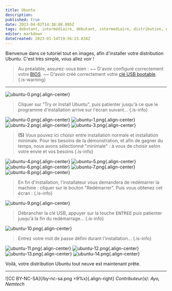 ```yaml
---
title: Ubuntu
description: 
published: true
date: 2023-04-02T14:30:08.095Z
tags: debutant, intermédiaire, débutant, intermediaire, distribution, ubuntu
editor: markdown
dateCreated: 2023-01-14T19:56:23.834Z
---
```


Bienvenue dans ce tutoriel tout en images, afin d'installer votre distribution Ubuntu. C'est très simple, vous allez voir !

> Au préalable, assurez-vous bien : 
> ~~ D'avoir configuré correctement votre [BIOS](./bios-boot.md#).
> ~~ D'avoir créé correctement votre [clé USB bootable](./usb-bootable.md#).
{.is-warning}

---
![ubuntu-0.png](./images/ubuntu-0.png){.align-center}

> Cliquer sur "Try or Install Ubuntu", puis patienter jusqu'à ce que le programme d'installation arrive sur l'écran suivant...
{.is-info}

![ubuntu-0.png](./images/ubuntu-0-1.png){.align-center}
![ubuntu-1.png](./images/ubuntu-1.png){.align-center}
![ubuntu-2.png](./images/ubuntu-2.png){.align-center}
![ubuntu-3.png](./images/ubuntu-3.png){.align-center}
> **(**5**)** Vous pouvez ici choisir entre installation normale et installation minimale. 
Pour les besoins de la démonstration, et afin de gagner du temps, nous avons sélectionné "minimale" : à vous de choisir selon votre envie et vos besoins
{.is-info}

![ubuntu-4.png](./images/ubuntu-4.png){.align-center}
![ubuntu-5.png](./images/ubuntu-5.png){.align-center}
![ubuntu-6.png](./images/ubuntu-6.png){.align-center}
![ubuntu-7.png](./images/ubuntu-7.png){.align-center}
![ubuntu-8.png](./images/ubuntu-8.png){.align-center}

> En fin d'installation, l'installateur vous demandera de redémarrer la machine : cliquer sur le bouton "Redémarrer". Puis vous obtenez cet écran :
{.is-info}

![ubuntu-9.png](./images/ubuntu-9.png){.align-center}

> Débrancher la clé USB, appuyer sur la touche <kbd>ENTREE</kbd> puis patienter jusqu'à la fin du redémarrage...
{.is-info}

![ubuntu-10.png](./images/ubuntu-10.png){.align-center}

> Entrez votre mot de passe défini durant l'installation...
{.is-info}

![ubuntu-11.png](./images/ubuntu-11.png){.align-center}
![ubuntu-12.png](./images/ubuntu-12.png){.align-center}
![ubuntu-13.png](./images/ubuntu-13.png){.align-center}
![ubuntu-14.png](./images/ubuntu-14.png){.align-center}

Voilà, votre distribution Ubuntu tout neuve est maintenant prête.

---
![CC BY-NC-SA](/by-nc-sa.png =9%x){.align-right} *Contributeur(s): Ayo, Nemtech*